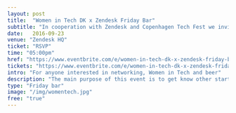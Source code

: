 ```yaml
---
layout: post
title:  "Women in Tech DK x Zendesk Friday Bar"
subtitle: "In cooperation with Zendesk and Copenhagen Tech Fest we invite you all to our Friday bar!"
date:   2016-09-23
venue: "Zendesk HQ"
ticket: "RSVP"
time: "05:00pm"
href: "https://www.eventbrite.com/e/women-in-tech-dk-x-zendesk-friday-bar-tickets-27145970328"
tickets: "https://www.eventbrite.com/e/women-in-tech-dk-x-zendesk-friday-bar-tickets-27145970328"
intro: "For anyone interested in networking, Women in Tech and beer"
description: "The main purpose of this event is to get know other startup Founders and share experiences with likeminded people. We're inviting our community of female tech Founders, but anyone is welcome to join by signing up."
type: "Friday bar"
image: "/img/womentech.jpg"
free: "true"
---
```

<!-- fill in the URL of your event host page if you haven't enough information for a detail page, so the event link won't point on the detail page at all -->
